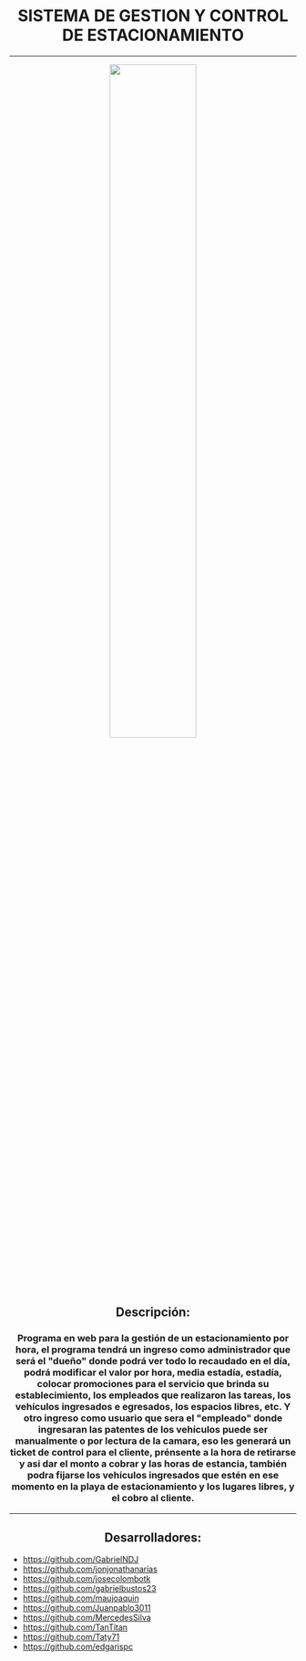 
# <div align="center">**SISTEMA DE GESTION Y CONTROL DE ESTACIONAMIENTO**</div>
---- 
<div align="center">
<img src="https://i.postimg.cc/XqmLjHMv/18516060.jpg" align="center" style="width:55%" />
</div> 

## <div align="center">Descripción:</dis>

### <div align="center">Programa en web para la gestión de un estacionamiento por hora, el programa tendrá un ingreso como administrador que será el "dueño" donde podrá ver todo lo recaudado en el día, podrá modificar el valor por hora, media estadía, estadía, colocar promociones para el servicio que brinda su establecimiento, los empleados que realizaron las tareas, los vehículos ingresados e egresados, los espacios libres, etc. Y otro ingreso como usuario que sera el "empleado" donde ingresaran las patentes de los vehículos puede ser manualmente o por lectura de la camara, eso les generará un ticket de control para el cliente, prénsente a la hora de retirarse y asi dar el monto a cobrar y las horas de estancia, también podra fijarse los vehículos ingresados que estén en ese momento en la playa de estacionamiento y los lugares libres, y el cobro al cliente.</div> 

***

## <div align="center">Desarrolladores:</div>  

- https://github.com/GabrielNDJ
- https://github.com/jonjonathanarias
- https://github.com/josecolombotk
- https://github.com/gabrielbustos23
- https://github.com/maujoaquin
- https://github.com/Juanpablo3011
- https://github.com/MercedesSilva
- https://github.com/TanTitan
- https://github.com/Taty71
- https://github.com/edgarispc
